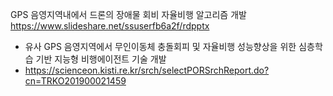 
GPS 음영지역내에서 드론의 장애물 회비 자율비행 알고리즘 개발
https://www.slideshare.net/ssuserfb6a2f/rdpptx

- 유사 GPS 음영지역에서 무인이동체 충돌회피 및 자율비행 성능향상을 위한 심층학습 기반 지능형 비행에이전트 기술 개발
- https://scienceon.kisti.re.kr/srch/selectPORSrchReport.do?cn=TRKO201900021459
